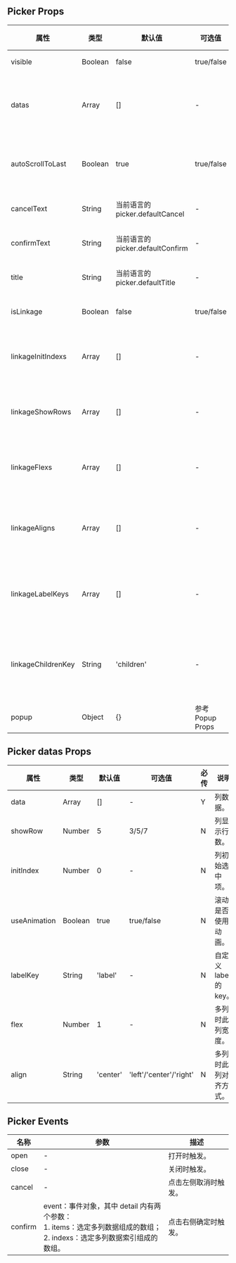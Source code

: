 ## Picker Props

| 属性               | 类型    | 默认值                           | 可选值           | 必传 | 说明                                       |
| ------------------ | ------- | -------------------------------- | ---------------- | ---- | ------------------------------------------ |
| visible            | Boolean | false                            | true/false       | N    | 是否显示。                                 |
| datas              | Array   | []                               | -                | Y    | 所有列数据，参考 Picker datas Props。      |
| autoScrollToLast   | Boolean | true                             | true/false       | N    | 是否自动滚动到上次的选中项。               |
| cancelText         | String  | 当前语言的 picker.defaultCancel  | -                | N    | 取消选项文本。                             |
| confirmText        | String  | 当前语言的 picker.defaultConfirm | -                | N    | 确定选项文本。                             |
| title              | String  | 当前语言的 picker.defaultTitle   | -                | N    | 中间标题文本。                             |
| isLinkage          | Boolean | false                            | true/false       | N    | 是否多级联动。                             |
| linkageInitIndexs  | Array   | []                               | -                | N    | 多级联动时，设置初始选中项。               |
| linkageShowRows    | Array   | []                               | -                | N    | 多级联动时，设置每列显示行数。             |
| linkageFlexs       | Array   | []                               | -                | N    | 多级联动时，设置每列的宽度。               |
| linkageAligns      | Array   | []                               | -                | N    | 多级联动时，设置每列的对齐方式。           |
| linkageLabelKeys   | Array   | []                               | -                | N    | 多级联动时，自定义每列 label 的 Key。      |
| linkageChildrenKey | String  | 'children'                       | -                | N    | 多级联动时，自定义上下级 children 的 key。 |
| popup              | Object  | {}                               | 参考 Popup Props | N    | 弹出层参数。                               |

## Picker datas Props

| 属性         | 类型    | 默认值   | 可选值                  | 必传 | 说明                  |
| ------------ | ------- | -------- | ----------------------- | ---- | --------------------- |
| data         | Array   | []       | -                       | Y    | 列数据。              |
| showRow      | Number  | 5        | 3/5/7                   | N    | 列显示行数。          |
| initIndex    | Number  | 0        | -                       | N    | 列初始选中项。        |
| useAnimation | Boolean | true     | true/false              | N    | 滚动是否使用动画。    |
| labelKey     | String  | 'label'  | -                       | N    | 自定义 label 的 key。 |
| flex         | Number  | 1        | -                       | N    | 多列时此列宽度。      |
| align        | String  | 'center' | 'left'/'center'/'right' | N    | 多列时此列对齐方式。  |

## Picker Events

| 名称    | 参数                                                                                                                             | 描述                 |
| ------- | -------------------------------------------------------------------------------------------------------------------------------- | -------------------- |
| open    | -                                                                                                                                | 打开时触发。         |
| close    | -                                                                                                                                | 关闭时触发。         |
| cancel  | -                                                                                                                                | 点击左侧取消时触发。 |
| confirm | event：事件对象，其中 detail 内有两个参数：<br />1. items：选定多列数据组成的数组；<br />2. indexs：选定多列数据索引组成的数组。 | 点击右侧确定时触发。 |
